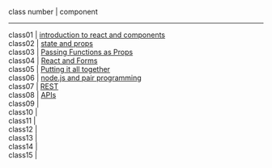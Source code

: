 class number | component

----------------------

class01 | [introduction to react and components](IntroToReact&Components)  
class02 | [state and props](StateAndProps)  
class03 | [Passing Functions as Props](PassingFunctionsAsProps)  
class04 | [React and Forms](ReactAndForms)  
class05 | [Putting it all together ](PuttingItAllTogether )  
class06 | [node.js and pair programming](nodeJS&PairProgramming)  
class07 | [REST](REST)  
class08 | [APIs](APIs)  
class09 | []()  
class10 | []()  
class11 | []()  
class12 | []()  
class13 | []()  
class14 | []()  
class15 | []()